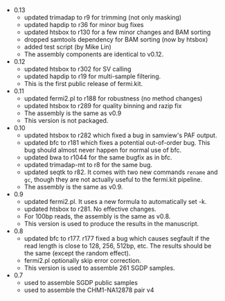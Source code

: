 * 0.13
  - updated trimadap to r9 for trimming (not only masking)
  - updated hapdip to r36 for minor bug fixes
  - updated htsbox to r130 for a few minor changes and BAM sorting
  - dropped samtools dependency for BAM sorting (now by htsbox)
  - added test script (by Mike Lin)
  - The assembly components are identical to v0.12.
* 0.12
  - updated htsbox to r302 for SV calling
  - updated hapdip to r19 for multi-sample filtering.
  - This is the first public release of fermi.kit.
* 0.11
  - updated fermi2.pl to r188 for robustness (no method changes)
  - updated htsbox to r289 for quality binning and razip fix
  - The assembly is the same as v0.9
  - This version is not packaged.
* 0.10
  - updated htsbox to r282 which fixed a bug in samview's PAF output.
  - updated bfc to r181 which fixes a potential out-of-order bug. This bug
    should almost never happen for normal use of bfc.
  - updated bwa to r1044 for the same bugfix as in bfc.
  - updated trimadap-mt to r8 for the same bug.
  - updated seqtk to r82. It comes with two new commands `rename` and `gc`,
    though they are not actually useful to the fermi.kit pipeline.
  - The assembly is the same as v0.9.
* 0.9
  - updated fermi2.pl. It uses a new formula to automatically set -k.
  - updated htsbox to r281. No effective changes.
  - For 100bp reads, the assembly is the same as v0.8.
  - This version is used to produce the results in the manuscript.
* 0.8
  - updated bfc to r177. r177 fixed a bug which causes segfault if the read
    length is close to 128, 256, 512bp, etc. The results should be the same
    (except the random effect).
  - fermi2.pl optionally skip error correction.
  - This version is used to assemble 261 SGDP samples.
* 0.7
  - used to assemble SGDP public samples
  - used to assemble the CHM1-NA12878 pair v4
